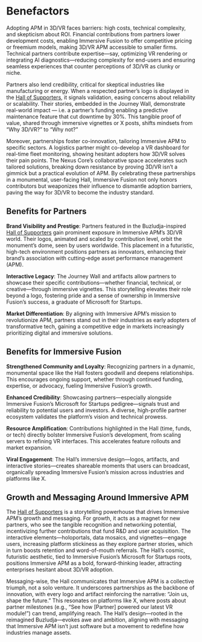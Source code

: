 # Benefactors

Adopting APM in 3D/VR faces barriers: high costs, technical complexity, and skepticism about ROI. Financial contributions from partners lower development costs, enabling Immersive Fusion to offer competitive pricing or freemium models, making 3D/VR APM accessible to smaller firms. Technical partners contribute expertise—say, optimizing VR rendering or integrating AI diagnostics—reducing complexity for end-users and ensuring seamless experiences that counter perceptions of 3D/VR as clunky or niche.

Partners also lend credibility, critical for skeptical industries like manufacturing or energy. When a respected partner’s logo is displayed in the [Hall of Supporters](../Hall-of-Supporters/index.md), it signals validation, easing concerns about reliability or scalability. Their stories, embedded in the Journey Wall, demonstrate real-world impact — i.e. a partner’s funding enabling a predictive maintenance feature that cut downtime by 30%. This tangible proof of value, shared through immersive vignettes or X posts, shifts mindsets from “Why 3D/VR?” to “Why not?”

Moreover, partnerships foster co-innovation, tailoring Immersive APM to specific sectors. A logistics partner might co-develop a VR dashboard for real-time fleet monitoring, showing hesitant adopters how 3D/VR solves their pain points. The Nexus Core’s collaborative space accelerates such tailored solutions, breaking down resistance by proving 3D/VR isn’t a gimmick but a practical evolution of APM. By celebrating these partnerships in a monumental, user-facing Hall, Immersive Fusion not only honors contributors but weaponizes their influence to dismantle adoption barriers, paving the way for 3D/VR to become the industry standard.

## Benefits for Partners

**Brand Visibility and Prestige**: Partners featured in the Buzludja-inspired [Hall of Supporters](../Hall-of-Supporters/index.md) gain prominent exposure in Immersive APM’s 3D/VR world. Their logos, animated and scaled by contribution level, orbit the monument’s dome, seen by users worldwide. This placement in a futuristic, high-tech environment positions partners as innovators, enhancing their brand’s association with cutting-edge asset performance management (APM).

**Interactive Legacy**: The Journey Wall and artifacts allow partners to showcase their specific contributions—whether financial, technical, or creative—through immersive vignettes. This storytelling elevates their role beyond a logo, fostering pride and a sense of ownership in Immersive Fusion’s success, a graduate of Microsoft for Startups.

**Market Differentiation**: By aligning with Immersive APM’s mission to revolutionize APM, partners stand out in their industries as early adopters of transformative tech, gaining a competitive edge in markets increasingly prioritizing digital and immersive solutions.

## Benefits for Immersive Fusion

**Strengthened Community and Loyalty**: Recognizing partners in a dynamic, monumental space like the Hall fosters goodwill and deepens relationships. This encourages ongoing support, whether through continued funding, expertise, or advocacy, fueling Immersive Fusion’s growth.

**Enhanced Credibility**: Showcasing partners—especially alongside Immersive Fusion’s Microsoft for Startups pedigree—signals trust and reliability to potential users and investors. A diverse, high-profile partner ecosystem validates the platform’s vision and technical prowess.

**Resource Amplification**: Contributions highlighted in the Hall (time, funds, or tech) directly bolster Immersive Fusion’s development, from scaling servers to refining VR interfaces. This accelerates feature rollouts and market expansion.

**Viral Engagement**: The Hall’s immersive design—logos, artifacts, and interactive stories—creates shareable moments that users can broadcast, organically spreading Immersive Fusion’s mission across industries and platforms like X.

## Growth and Messaging Around Immersive APM

The [Hall of Supporters](../Hall-of-Supporters/index.md) is a storytelling powerhouse that drives Immersive APM’s growth and messaging. For growth, it acts as a magnet for new partners, who see the tangible recognition and networking potential, incentivizing further contributions that fund R&D and user acquisition. The interactive elements—holoportals, data mosaics, and vignettes—engage users, increasing platform stickiness as they explore partner stories, which in turn boosts retention and word-of-mouth referrals. The Hall’s cosmic, futuristic aesthetic, tied to Immersive Fusion’s Microsoft for Startups roots, positions Immersive APM as a bold, forward-thinking leader, attracting enterprises hesitant about 3D/VR adoption.

Messaging-wise, the Hall communicates that Immersive APM is a collective triumph, not a solo venture. It underscores partnerships as the backbone of innovation, with every logo and artifact reinforcing the narrative: “Join us, shape the future.” This resonates on platforms like X, where posts about partner milestones (e.g., “See how [Partner] powered our latest VR module!”) can trend, amplifying reach. The Hall’s design—rooted in the reimagined Buzludja—evokes awe and ambition, aligning with messaging that Immersive APM isn’t just software but a movement to redefine how industries manage assets.
